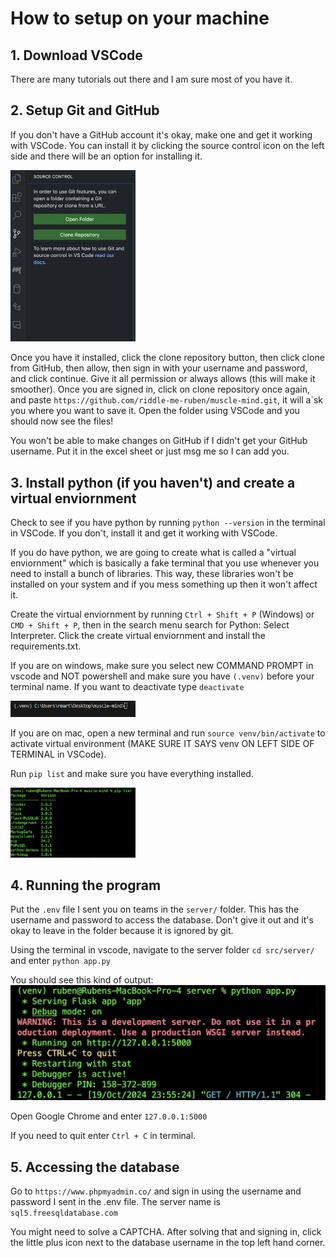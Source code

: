 # How to setup on your machine

## 1. Download VSCode
There are many tutorials out there and I am sure most of you have it.
## 2. Setup Git and GitHub
If you don't have a GitHub account it's okay, make one and get it working with VSCode. You can install it by clicking the source control icon on the left side and there will be an option for installing it.

<img src="docs/setup/source_control.png" alt="Image" width="200">


Once you have it installed, click the clone repository button, then click clone from GitHub, then allow, then sign in with your username and password, and click continue. Give it all permission or always allows (this will make it smoother). Once you are signed in, click on clone repository once again, and paste `https://github.com/riddle-me-ruben/muscle-mind.git`, it will a`sk you where you want to save it. Open the folder using VSCode and you should now see the files!

You won't be able to make changes on GitHub if I didn't get your GitHub username. Put it in the excel sheet or just msg me so I can add you.

## 3. Install python (if you haven't) and create a virtual enviornment
Check to see if you have python by running `python --version` in the terminal in VSCode. If you don't, install it and get it working with VSCode.

If you do have python, we are going to create what is called a "virtual enviornment" which is basically a fake terminal that you use whenever you need to install a bunch of libraries. This way, these libraries won't be installed on your system and if you mess something up then it won't affect it. 

Create the virtual enviornment by running `Ctrl + Shift + P` (Windows) or `CMD + Shift + P`, then in the search menu search for Python: Select Interpreter. Click the create virtual enviornment and install the requirements.txt.<br>

If you are on windows, make sure you select new COMMAND PROMPT in vscode and NOT powershell and make sure you have `(.venv)` before your terminal name. If you want to deactivate type `deactivate`

<img src="docs/setup/venv.png" alt="Image" width="200">


If you are on mac, open a new terminal and run `source venv/bin/activate` to activate virtual environment (MAKE SURE IT SAYS venv ON LEFT SIDE OF TERMINAL in VSCode).

Run `pip list` and make sure you have everything installed.

<img src="docs/setup/pip_list.png" alt="Image" width="200">

## 4. Running the program
Put the `.env` file I sent you on teams in the `server/` folder. This has the username and password to access the database. Don't give it out and it's okay to leave in the folder because it is ignored by git.

Using the terminal in vscode, navigate to the server folder `cd src/server/` and enter `python app.py`

You should see this kind of output:
<img src="docs/setup/running_app.png" alt="Image">


Open Google Chrome and enter `127.0.0.1:5000` 

If you need to quit enter `Ctrl + C` in terminal.

## 5. Accessing the database
Go to `https://www.phpmyadmin.co/` and sign in using the username and password I sent in the .env file. The server name is `sql5.freesqldatabase.com`

You might need to solve a CAPTCHA. After solving that and signing in, click the little plus icon next to the database username in the top left hand corner.